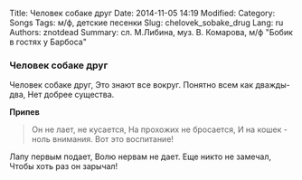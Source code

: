 Title: Человек собаке друг
Date: 2014-11-05 14:19
Modified: 
Category: Songs
Tags: м/ф, детские песенки
Slug: chelovek_sobake_drug
Lang: ru
Authors: znotdead
Summary: сл. М.Либина, муз. В. Комарова, м/ф "Бобик в гостях у Барбоса" 

### Человек собаке друг

Человек собаке друг,
Это знают все вокруг.
Понятно всем как дважды-два,
Нет добрее существа.

**Припев**
>Он не лает, не кусается,
На прохожих не бросается,
И на кошек - ноль внимания.
Вот это воспитание!

Лапу первым подает,
Волю нервам не дает.
Еще никто не замечал,
Чтобы хоть раз он зарычал!
